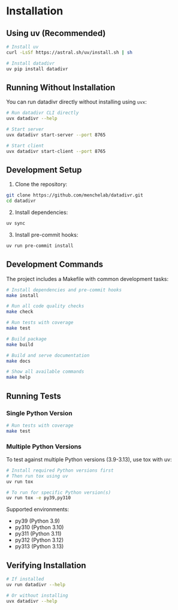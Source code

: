 # Installation

## Using uv (Recommended)

```bash
# Install uv
curl -LsSf https://astral.sh/uv/install.sh | sh

# Install datadivr
uv pip install datadivr
```

## Running Without Installation

You can run datadivr directly without installing using `uvx`:

```bash
# Run datadivr CLI directly
uvx datadivr --help

# Start server
uvx datadivr start-server --port 8765

# Start client
uvx datadivr start-client --port 8765
```

## Development Setup

1. Clone the repository:

```bash
git clone https://github.com/menchelab/datadivr.git
cd datadivr
```

2. Install dependencies:

```bash
uv sync
```

3. Install pre-commit hooks:

```bash
uv run pre-commit install
```

## Development Commands

The project includes a Makefile with common development tasks:

```bash
# Install dependencies and pre-commit hooks
make install

# Run all code quality checks
make check

# Run tests with coverage
make test

# Build package
make build

# Build and serve documentation
make docs

# Show all available commands
make help
```

## Running Tests

### Single Python Version

```bash
# Run tests with coverage
make test
```

### Multiple Python Versions

To test against multiple Python versions (3.9-3.13), use tox with uv:

```bash
# Install required Python versions first
# Then run tox using uv
uv run tox

# To run for specific Python version(s)
uv run tox -e py39,py310
```

Supported environments:

- py39 (Python 3.9)
- py310 (Python 3.10)
- py311 (Python 3.11)
- py312 (Python 3.12)
- py313 (Python 3.13)

## Verifying Installation

```bash
# If installed
uv run datadivr --help

# Or without installing
uvx datadivr --help
```

